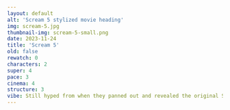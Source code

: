 ```yaml
---
layout: default
alt: 'Scream 5 stylized movie heading'
img: scream-5.jpg
thumbnail-img: scream-5-small.png
date: 2023-11-24
title: 'Scream 5'
old: false
rewatch: 0
characters: 2
super: 4
pace: 3
cinema: 4
structure: 3
vibe: Still hyped from when they panned out and revealed the original Scream house
---
```

